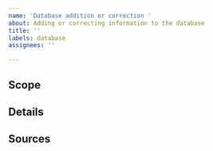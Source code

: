 ```yaml
---
name: 'Database addition or correction '
about: Adding or correcting information to the database
title: ''
labels: database
assignees: ''

---
```


## Scope
<!--  Is it an entire new entry, or does it relate to an existing one? If so, identify which one-->

## Details

<!--  Is it an entire new entry, or does it relate to an existing one? If so, identify which one. If new, provide the information on the person/style -->

## Sources

<!--  What are the sources for the information and assertions made? Which URLs? What are the specific text citations that support it, if possible? -->
